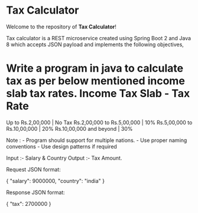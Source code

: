 # Tax Calculator

Welcome to the repository of **Tax Calculator**!

Tax calculator is a REST microservice created using Spring Boot 2 and Java 8 which accepts JSON payload and implements the following objectives,

Write a program in java to calculate tax as per below mentioned income slab tax rates.
Income Tax Slab - Tax Rate
==========================
Up to Rs.2,00,000 | No Tax
Rs.2,00,000 to Rs.5,00,000 | 10%
Rs.5,00,000 to Rs.10,00,000 | 20%
Rs.10,00,000 and beyond | 30%

Note :
    - Program should support for multiple nations.
    - Use proper naming conventions
    - Use design patterns if required

Input :- Salary & Country
Output :- Tax Amount.

Request JSON format:

{
	"salary": 9000000,
	"country": "india"
}

Response JSON format:

{
    "tax": 2700000
}

